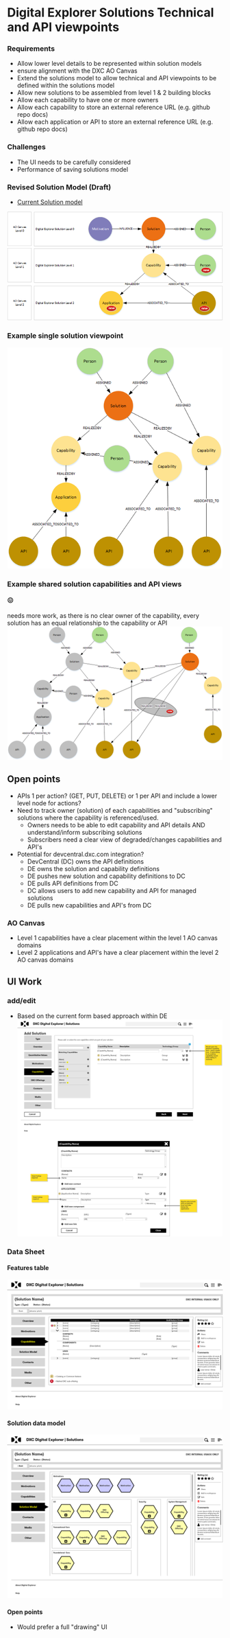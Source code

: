 # Digital Explorer Solutions Technical and API viewpoints

### Requirements
- Allow lower level details to be represented within solution models
- ensure alignment with the DXC AO Canvas
- Extend the solutions model to allow technical and API viewpoints to be defined within the solutions model
- Allow new solutions to be assembled from level 1 & 2 building blocks
- Allow each capability to have one or more owners
- Allow each capability to store an external reference URL (e.g. github repo docs)
- Allow each application or API to store an external reference URL (e.g. github repo docs)


### Challenges
- The UI needs to be carefully considered 
- Performance of saving solutions model 


### Revised Solution Model (Draft)
- [Current Solution model](https://github.com/dxc-technology/dxc-digitalexplorer/blob/master/MetaModels/SolutionMetaModel.md)<br>

![](images/SolutionModel.png)

### Example single solution viewpoint
![](images/SingleSolution.png)

### Example shared solution capabilities and API views
#### :confounded:  
needs more work, as there is no clear owner of the capability, every solution has an equal relationship to the capability or API<br>
![](images/ComposedModel.png)


## Open points
- APIs 1 per action? (GET, PUT, DELETE) or 1 per API and include a lower level node for actions?
- Need to track owner (solution) of each capabilities and "subscribing" solutions where the capability is referenced/used.
  - Owners needs to be able to edit capability and API details AND understand/inform subscribing solutions
  - Subscribers need a clear view of degraded/changes capabilities and API's
- Potential for devcentral.dxc.com integration?
  - DevCentral (DC) owns the API definitions 
  - DE owns the solution and capability definitions
  - DE pushes new solution and capability definitions to DC
  - DE pulls API definitions from DC
  - DC allows users to add new capability and API for managed solutions
  - DE pulls new capabilities and API's from DC


### AO Canvas

- Level 1 capabilities have a clear placement within the level 1 AO canvas domains
- Level 2 applications and API's have a clear placement within the level 2 AO canvas domains


## UI Work

### add/edit
- Based on the current form based approach within DE
![](images/add.edit.form.png)


### Data Sheet
#### Features table

![](images/featureTable.png)

#### Solution data model

![](images/datasheet.png)


#### Open points
- Would prefer a full "drawing" UI